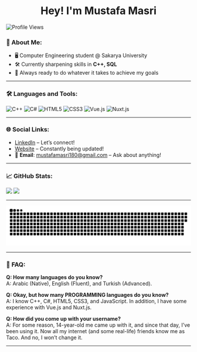 <h1 align="center">Hey! I'm Mustafa Masri</h1>

![Profile Views](https://komarev.com/ghpvc/?username=kledeatstacos)


### 🚀 About Me:
- 🖥️ Computer Engineering student @ Sakarya University
- 🛠️ Currently sharpening skills in **C++, SQL**
- 🎯 Always ready to do whatever it takes to achieve my goals

---

### 🛠️ Languages and Tools:
![C++](https://img.shields.io/badge/c++-%2300599C.svg?style=flat-square&logo=c%2B%2B&logoColor=white) ![C#](https://img.shields.io/badge/c%23-%23239120.svg?style=flat-square&logo=csharp&logoColor=white) ![HTML5](https://img.shields.io/badge/html5-%23E34F26.svg?style=flat-square&logo=html5&logoColor=white) ![CSS3](https://img.shields.io/badge/css3-%231572B6.svg?style=flat-square&logo=css3&logoColor=white) ![Vue.js](https://img.shields.io/badge/Vue.js-%234FC08D.svg?style=flat-square&logo=vue.js&logoColor=white) ![Nuxt.js](https://img.shields.io/badge/Nuxt.js-%234FC08D.svg?style=flat-square&logo=nuxt.js&logoColor=white)

---

### 🌐 **Social Links**:
- [LinkedIn](https://www.linkedin.com/in/mustafa-m-a4238b226/) – Let’s connect!  
- [Website](https://www.kledeatstacos.com) – Constantly being updated!
- 📧 **Email**: [mustafamasri180@gmail.com](mailto:mustafamasri180@gmail.com) – Ask about anything!

---

### 📈 GitHub Stats:
![](https://github-readme-stats.vercel.app/api?username=kledeatstacos&theme=transparent&hide_border=true&include_all_commits=false&count_private=false)
![](https://github-readme-stats.vercel.app/api/top-langs/?username=kledeatstacos&theme=transparent&hide_border=true&include_all_commits=false&count_private=false&layout=compact)

---

![snake gif](https://github.com/KledEatsTacos/KledEatsTacos/blob/output/github-snake-dark.svg)


---

### 🤔 **FAQ**:
**Q: How many languages do you know?**  
A: Arabic (Native), English (Fluent), and Turkish (Advanced).

**Q: Okay, but how many PROGRAMMING languages do you know?**  
A: I know C++, C#, HTML5, CSS3, and JavaScript. In addition, I have some experience with Vue.js and Nuxt.js.

**Q: How did you come up with your username?**  
A: For some reason, 14-year-old me came up with it, and since that day, I’ve been using it. Now all my internet (and some real-life) friends know me as Taco. And no, I won’t change it.

---


